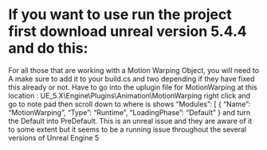 # If you want to use run the project first download unreal version 5.4.4 and do this:

For all those that are working with a Motion Warping Object, you will need to A make sure to add it to your build.cs and two depending if they have fixed this already or not. 
Have to go into the uplugin file for MotionWarping at this location : UE_5.X\Engine\Plugins\Animation\MotionWarping
right click and go to note pad then scroll down to where is shows 
“Modules”: [
{
“Name”: “MotionWarping”,
“Type”: “Runtime”,
“LoadingPhase”: “Default”
}
and turn the Default into PreDefault. This is an unreal issue and they are aware of it to some extent but it seems to be a running issue throughout the several versions of Unreal Engine 5
